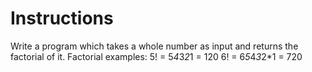 # Instructions

Write a program which takes a whole number as input and returns the factorial of it.
Factorial examples:
    5! = 5*4*3*2*1 = 120
    6! = 6*5*4*3*2*1 = 720
